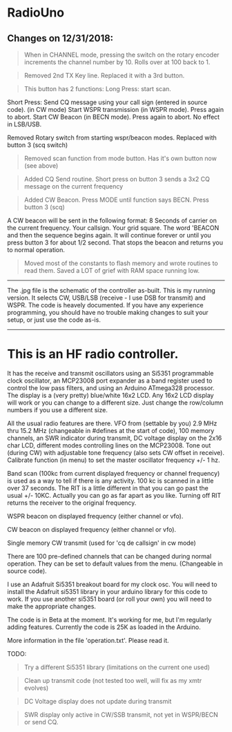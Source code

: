 # RadioUno

## Changes on 12/31/2018:

> When in CHANNEL mode, pressing the switch on the rotary encoder increments 
the channel number by 10. Rolls over at 100 back to 1.

> Removed 2nd TX Key line. Replaced it with a 3rd button.

> This button has 2 functions: 
Long Press: start scan. 

Short Press: Send CQ message using your call sign (entered in source code). (in CW mode)
Start WSPR transmission (in WSPR mode). Press again to abort.
Start CW Beacon (in BECN mode). Press again to abort.
No effect in LSB/USB.

Removed Rotary switch from starting wspr/beacon modes. Replaced with button 3 (scq switch)

> Removed scan function from mode button. Has it's own button now (see above)

> Added CQ Send routine. Short press on button 3 sends a 3x2 CQ message on the current frequency

> Added CW Beacon. Press MODE until function says BECN. Press button 3 (scq) 

A CW beacon will be sent in the following format: 
8 Seconds of carrier on the current frequency. Your callsign. Your grid square. The word
'BEACON and then the sequence begins again. It will continue forever or until 
you press button 3 for about 1/2 second. That stops the 
beacon and returns you to normal operation.

> Moved most of the constants to flash memory and wrote routines to read them.
Saved a LOT of grief with RAM space running low.

------------------------------------------------------------------


The .jpg file is the schematic of the controller as-built. This is my running 
version. It selects CW, USB/LSB (receive - I use DSB for transmit) and WSPR. 
The code is heavely documented. If you have any experience programming, you 
should have no trouble making changes to suit your setup, or just use the code as-is.

------------------------------------------------------------------

# This is an HF radio controller. 
It has the receive and transmit oscillators
using an Si5351 programmable clock oscillator, an MCP23008 port expander as a 
band register used to control the low pass filters, and using an Arduino 
ATmega328 processor. The display is a (very pretty) blue/white 16x2 LCD. Any
16x2 LCD display will work or you can change to a different size. Just change
the row/column numbers if you use a different size.

All the usual radio features are there. VFO from (settable by you) 2.9 MHz thru
15.2 MHz (changeable in #defines at the start of code), 100 memory channels, 
an SWR indicator during transmit, DC voltage display on the 2x16 char LCD, different 
modes controlling lines on the MCP23008. Tone out (during CW) with adjustable tone 
frequency (also sets CW offset in receive). Calibrate function (in menu) to set the
master oscillator frequency +/- 1 hz.

Band scan (100kc from current displayed frequency or channel frequency) is used
as a way to tell if there is any activity. 100 kc is scanned in a little over 37 seconds.
The RIT is a little different in that you can go past the usual +/- 10KC. 
Actually you can go as far apart as you like. Turning off RIT returns the receiver to 
the original frequency.

WSPR beacon on displayed frequency (either channel or vfo).

CW beacon on displayed frequency (either channel or vfo).

Single memory CW transmit (used for 'cq de callsign' in cw mode)

There are 100 pre-defined channels that can be changed during normal operation. They can
be set to default values from the menu. (Changeable in source code).

I use an Adafruit Si5351 breakout board for my clock osc.
You will need to install the Adafruit si5351 library in your arduino
library for this code to work. If you use another si5351 board (or roll your own)
you will need to make the appropriate changes. 

The code is in Beta at the moment. It's working for me, but I'm regularly adding features.
Currently the code is 25K as loaded in the Arduino.

More information in the file 'operation.txt'. Please read it.

TODO: 
> Try a different Si5351 library (limitations on the current one used)

> Clean up transmit code (not tested too well, will fix as my xmtr evolves)

> DC Voltage display does not update during transmit

>SWR display only active in CW/SSB transmit, not yet in WSPR/BECN or send CQ.






